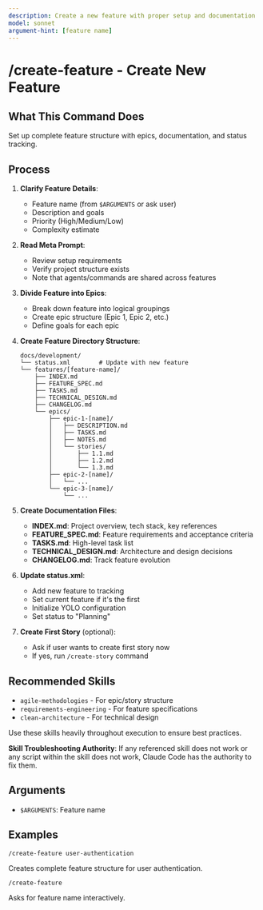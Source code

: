```yaml
---
description: Create a new feature with proper setup and documentation
model: sonnet
argument-hint: [feature name]
---
```


# /create-feature - Create New Feature

## What This Command Does

Set up complete feature structure with epics, documentation, and status tracking.

## Process

1. **Clarify Feature Details**:
   - Feature name (from `$ARGUMENTS` or ask user)
   - Description and goals
   - Priority (High/Medium/Low)
   - Complexity estimate

2. **Read Meta Prompt**:
   - Review setup requirements
   - Verify project structure exists
   - Note that agents/commands are shared across features

3. **Divide Feature into Epics**:
   - Break down feature into logical groupings
   - Create epic structure (Epic 1, Epic 2, etc.)
   - Define goals for each epic

4. **Create Feature Directory Structure**:

   ```
   docs/development/
   └── status.xml        # Update with new feature
   └── features/[feature-name]/
       ├── INDEX.md
       ├── FEATURE_SPEC.md
       ├── TASKS.md
       ├── TECHNICAL_DESIGN.md
       ├── CHANGELOG.md
       └── epics/
           ├── epic-1-[name]/
           │   ├── DESCRIPTION.md
           │   ├── TASKS.md
           │   ├── NOTES.md
           │   └── stories/
           │       ├── 1.1.md
           │       ├── 1.2.md
           │       └── 1.3.md
           ├── epic-2-[name]/
           │   └── ...
           └── epic-3-[name]/
               └── ...
   ```

5. **Create Documentation Files**:
   - **INDEX.md**: Project overview, tech stack, key references
   - **FEATURE_SPEC.md**: Feature requirements and acceptance criteria
   - **TASKS.md**: High-level task list
   - **TECHNICAL_DESIGN.md**: Architecture and design decisions
   - **CHANGELOG.md**: Track feature evolution

6. **Update status.xml**:
   - Add new feature to tracking
   - Set current feature if it's the first
   - Initialize YOLO configuration
   - Set status to "Planning"

7. **Create First Story** (optional):
   - Ask if user wants to create first story now
   - If yes, run `/create-story` command

## Recommended Skills

<!-- TODO: Add relevant skills from .claude/skills/ -->

- `agile-methodologies` - For epic/story structure
- `requirements-engineering` - For feature specifications
- `clean-architecture` - For technical design

Use these skills heavily throughout execution to ensure best practices.

**Skill Troubleshooting Authority**: If any referenced skill does not work or any script within the skill does not work, Claude Code has the authority to fix them.

## Arguments

- `$ARGUMENTS`: Feature name

## Examples

```
/create-feature user-authentication
```

Creates complete feature structure for user authentication.

```
/create-feature
```

Asks for feature name interactively.
